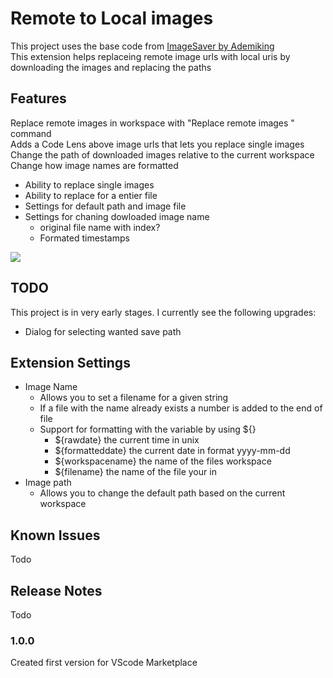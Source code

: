 # Remote to Local images
This project uses the base code from [ImageSaver by Ademiking](https://github.com/Ademking/imgsaver) <br>
This extension helps replaceing remote image urls with local uris by downloading the images and replacing the paths


## Features

Replace remote images in workspace with "Replace remote images " command<br>
Adds a Code Lens above image urls that lets you replace single images <br>
Change the path of downloaded images relative to the current workspace<br>
Change how image names are formatted 
- Ability to replace single images
- Ability to replace for a entier file 
- Settings for default path and image file
- Settings for chaning dowloaded image name 
  - original file name with index? 
  - Formated timestamps 

![](images/remoteimagesevcode.webp)

## TODO

This project is in very early stages. I currently see the following upgrades:
- Dialog for selecting wanted save path

## Extension Settings

- Image Name 
  - Allows you to set a filename for a given string 
  - If a file with the name already exists a number is added to the end of file
  - Support for formatting with the variable by using ${}
    - ${rawdate} the current time in unix
    - ${formatteddate} the current date in format yyyy-mm-dd
    - ${workspacename} the name of the files workspace
    - ${filename} the name of the file your in
- Image path
  - Allows you to change the default path based on the current workspace

## Known Issues

Todo

## Release Notes

Todo

### 1.0.0

Created first version for VScode Marketplace

